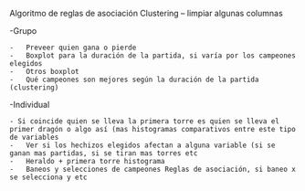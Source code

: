 Algoritmo de reglas de asociación
Clustering – limpiar algunas columnas

-Grupo

    -	Preveer quien gana o pierde
    -	Boxplot para la duración de la partida, si varía por los campeones elegidos
    -	Otros boxplot
    -	Qué campeones son mejores según la duración de la partida (clustering)


-Individual
       
    - Si coincide quien se lleva la primera torre es quien se lleva el primer dragón o algo así (mas histogramas comparativos entre este tipo de variables
    -	Ver si los hechizos elegidos afectan a alguna variable (si se ganan mas partidas, si se tiran mas torres etc
    -	Heraldo + primera torre histograma
    -	Baneos y selecciones de campeones Reglas de asociación, si baneo x se selecciona y etc


